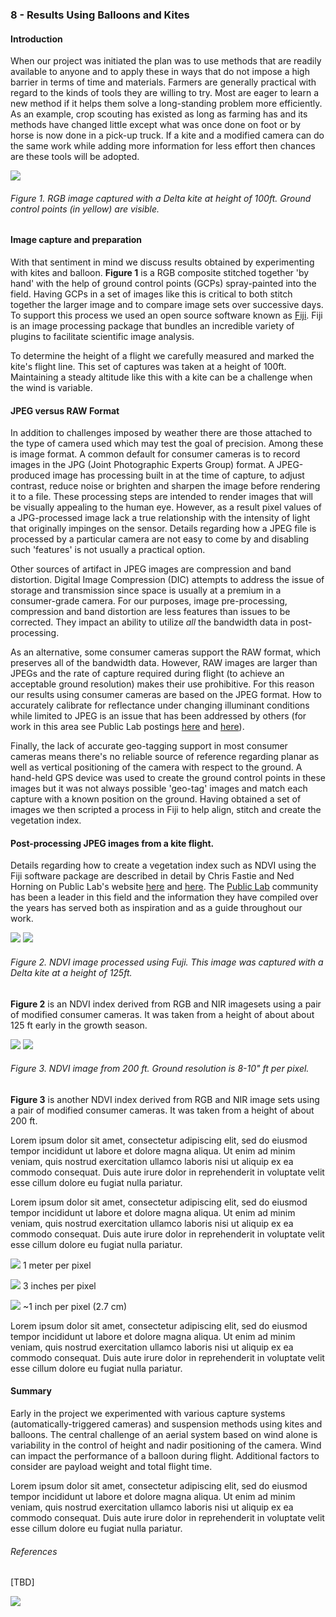 ### 8 - Results Using Balloons and Kites

#### Introduction

When our project was initiated the plan was to use methods that are readily available to anyone and to apply these in 
ways that do not impose a high barrier in terms of time and materials. Farmers are generally practical with regard to the 
kinds of tools they are willing to try. Most are eager to learn a new method if it helps them solve 
a long-standing problem more efficiently. As an example, crop scouting has existed as long as farming has and its methods 
have changed little except what was once done on foot or by horse is now done in a pick-up truck. If a kite and a modified camera 
can do the same work while adding more information for less effort then chances are these tools will be adopted.

![](img/kite_image_rgb.png)
###### Figure 1. RGB image captured with a Delta kite at height of 100ft. Ground control points (in yellow) are visible.

#### Image capture and preparation

With that sentiment in mind we discuss results obtained by experimenting with kites and balloon. 
__Figure 1__ is a RGB composite stitched together 'by hand' with the help of ground control points (GCPs) 
spray-painted into the field. Having GCPs in a set of images like this is critical to both stitch together the larger 
image and to compare image sets over successive days. To support this process we used an open source software known as 
[Fiji](https://fiji.sc/). Fiji is an image processing package that bundles an incredible variety of plugins to facilitate 
scientific image analysis.  

To determine the height of a flight we carefully measured and marked the kite's flight line. This set of 
captures was taken at a height of 100ft. Maintaining a steady altitude like this with a kite can be a challenge when the 
wind is variable. 

#### JPEG versus RAW Format

In addition to challenges imposed by weather there are those attached to the type of camera used which may test the goal of precision. 
Among these is image format. A common default for consumer cameras is to record images in the JPG (Joint Photographic Experts Group) format. A 
JPEG-produced image has processing built in at the time of capture, to adjust contrast, reduce noise 
or brighten and sharpen the image before rendering it to a file. These processing steps are intended 
to render images that will be visually appealing to the human eye. However, as a result pixel values of a JPG-processed image lack a 
true relationship with the intensity of light that originally impinges on the sensor. Details regarding how a 
JPEG file is processed by a particular camera are not easy to come by and disabling such 'features' is not usually a practical option.

Other sources of artifact in JPEG images are compression and band distortion. Digital Image 
Compression (DIC) attempts to address the issue of storage and transmission since space is usually at a premium in a consumer-grade 
camera. For our purposes, image pre-processing, compression and band distortion are less features than issues to be corrected. 
They impact an ability to utilize _all_ the bandwidth data in post-processing.

As an alternative, some consumer cameras support the RAW format, which preserves all of the bandwidth data. However, RAW images are larger 
than JPEGs and the rate of capture required during flight (to achieve an acceptable ground resolution) makes their
use prohibitive. For this reason our results using consumer cameras are based on the JPEG format. How to accurately calibrate for reflectance 
under changing illuminant conditions while limited to JPEG is an issue that has been addressed by others (for
work in this area see Public Lab postings [here](https://publiclab.org/notes/nedhorning/07-10-2014/using-a-raw-image-to-calibrate-a-jpeg-image)
and [here](https://publiclab.org/notes/nedhorning/06-30-2015/automating-ndvi-calibration)). 

Finally, the lack of accurate geo-tagging support in most consumer cameras means there's no reliable source of reference regarding planar as well as 
vertical positioning of the camera with respect to the ground. A hand-held GPS device was used to create the ground
control points in these images but it was not always possible 'geo-tag' images and match each capture with a known position 
on the ground. Having obtained a set of images we then scripted a process in Fiji to help align, stitch and create the vegetation index.  
   
#### Post-processing JPEG images from a kite flight.
Details regarding how to create a vegetation index such as NDVI using the Fiji software package are described in detail by Chris Fastie
and Ned Horning on Public Lab's website [here](https://publiclab.org/wiki/photo-monitoring-plugin) and 
[here](https://publiclab.org/notes/nedhorning/5-31-2012/registering-and-processing-photos-acquired-two-cameras). 
The [Public Lab](https://publiclab.org/) community has been a leader in this field and the information they have compiled 
over the years has served both as inspiration and as a guide throughout our work. 

![](img/2016_0513_122_rgb.jpg)
![](img/2016_0513_122_ndvi.jpg)
###### Figure 2. NDVI image processed using Fuji. This image was captured with a Delta kite at a height of 125ft.
__Figure 2__ is an NDVI index derived from RGB and NIR imagesets using a pair of modified consumer cameras. It was taken 
from a height of about about 125 ft early in the growth season.  

![](img/2016_0513_141_rgb.jpg)
![](img/2016_0513_168_ndvi_color.jpg)
###### Figure 3. NDVI image from 200 ft. Ground resolution is 8-10" ft per pixel.
__Figure 3__ is another NDVI index derived from RGB and NIR image sets using a pair of modified consumer cameras. It was taken 
from a height of about 200 ft.   

Lorem ipsum dolor sit amet, consectetur adipiscing elit, sed do eiusmod tempor incididunt ut labore et dolore magna aliqua. Ut enim ad minim veniam, quis nostrud exercitation ullamco laboris nisi ut aliquip ex ea commodo consequat. Duis aute irure dolor in reprehenderit in voluptate velit esse cillum dolore eu fugiat nulla pariatur.

Lorem ipsum dolor sit amet, consectetur adipiscing elit, sed do eiusmod tempor incididunt ut labore et dolore magna aliqua. Ut enim ad minim veniam, quis nostrud exercitation ullamco laboris nisi ut aliquip ex ea commodo consequat. Duis aute irure dolor in reprehenderit in voluptate velit esse cillum dolore eu fugiat nulla pariatur.


![](img/1m-resolution.png)
1 meter per pixel

![](img/3in-resolution.png)
3 inches per pixel

![](img/1in-resolution.png)
~1 inch per pixel (2.7 cm)

Lorem ipsum dolor sit amet, consectetur adipiscing elit, sed do eiusmod tempor incididunt ut labore et dolore magna aliqua. Ut enim ad minim veniam, quis nostrud exercitation ullamco laboris nisi ut aliquip ex ea commodo consequat. Duis aute irure dolor in reprehenderit in voluptate velit esse cillum dolore eu fugiat nulla pariatur.

#### Summary

Early in the project we experimented with various capture systems (automatically-triggered cameras) and suspension methods 
using kites and balloons. The central challenge of an aerial system based on wind alone is variability in the 
control of height and nadir positioning of the camera. Wind can impact the performance of a balloon during flight. 
Additional factors to consider are payload weight and total flight time. 

Lorem ipsum dolor sit amet, consectetur adipiscing elit, sed do eiusmod tempor incididunt ut labore et dolore magna aliqua. Ut enim ad minim veniam, quis nostrud exercitation ullamco laboris nisi ut aliquip ex ea commodo consequat. Duis aute irure dolor in reprehenderit in voluptate velit esse cillum dolore eu fugiat nulla pariatur.

###### References

[TBD]

![](img/farmera.png) 
